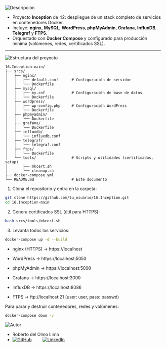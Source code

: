 ![Descripción](https://img.shields.io/badge/Descripción-blue?style=for-the-badge)

- Proyecto **Inception** de 42: despliegue de un stack completo de servicios en contenedores Docker.  
- Incluye: **nginx**, **MySQL**, **WordPress**, **phpMyAdmin**, **Grafana**, **InfluxDB**, **Telegraf** y **FTPS**.  
- Orquestado con **Docker Compose** y configurado para producción mínima (volúmenes, redes, certificados SSL).

---

![Estructura del proyecto](https://img.shields.io/badge/Estructura-orange?style=for-the-badge)

```text
16.Inception-main/
├── srcs/
│   ├── nginx/
│   │   ├── default.conf      # Configuración de servidor
│   │   └── Dockerfile
│   ├── mysql/
│   │   ├── my.cnf            # Configuración de base de datos
│   │   └── Dockerfile
│   ├── wordpress/
│   │   ├── wp-config.php     # Configuración WordPress
│   │   └── Dockerfile
│   ├── phpmyadmin/
│   │   └── Dockerfile
│   ├── grafana/
│   │   └── Dockerfile
│   ├── influxdb/
│   │   └── influxdb.conf
│   ├── telegraf/
│   │   └── telegraf.conf
│   ├── ftps/
│   │   └── Dockerfile
│   └── tools/                # Scripts y utilidades (certificados, setup)
│       ├── mkcert.sh
│       └── cleanup.sh
├── docker-compose.yml
└── README.md                 # Este documento
```




1. Clona el repositorio y entra en la carpeta:
```bash
git clone https://github.com/tu_usuario/16.Inception.git
cd 16.Inception-main
```
2. Genera certificados SSL (útil para HTTPS):
```bash
bash srcs/tools/mkcert.sh
```
3. Levanta todos los servicios:
```bash
docker-compose up -d --build
```


  -  nginx (HTTPS) → https://localhost

  -  WordPress → https://localhost:5050

  -  phpMyAdmin → https://localhost:5000

  -  Grafana → https://localhost:3000

  -  InfluxDB → https://localhost:8086

  -  FTPS → ftp://localhost:21 (user: user, pass: passwd)

Para parar y destruir contenedores, redes y volúmenes:
```bash
docker-compose down -v
```






![Autor](https://img.shields.io/badge/Autor-red?style=for-the-badge)

- Roberto del Olmo Lima
- [![GitHub](https://img.shields.io/badge/GitHub-Profile-informational?style=for-the-badge&logo=github&logoColor=white&color=181717)](https://github.com/legrol)
 &nbsp;&nbsp;&nbsp;&nbsp;&nbsp;&nbsp;&nbsp;&nbsp;[![LinkedIn](https://img.shields.io/badge/LinkedIn-0077B5?style=for-the-badge&logo=linkedin&logoColor=white)](https://www.linkedin.com/in/roberto-del-olmo-731746245)

